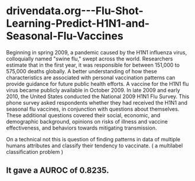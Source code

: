 # drivendata.org---Flu-Shot-Learning-Predict-H1N1-and-Seasonal-Flu-Vaccines
Beginning in spring 2009, a pandemic caused by the H1N1 influenza virus, colloquially named "swine flu," swept across the world. Researchers estimate that in the first year, it was responsible for between 151,000 to 575,000 deaths globally. A better understanding of how these characteristics are associated with personal vaccination patterns can provide guidance for future public health efforts.
A vaccine for the H1N1 flu virus became publicly available in October 2009. In late 2009 and early 2010, the United States conducted the National 2009 H1N1 Flu Survey. This phone survey asked respondents whether they had received the H1N1 and seasonal flu vaccines, in conjunction with questions about themselves. These additional questions covered their social, economic, and demographic background, opinions on risks of illness and vaccine effectiveness, and behaviors towards mitigating transmission.

On a technical not this is question of finding patterns in data of multiple humans attributes and classify their tendency to vaccinate. ( a multilabel classification problem )
## It gave a AUROC of 0.8235.
